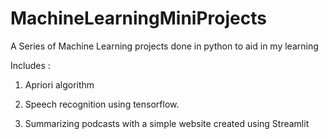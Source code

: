 # MachineLearningMiniProjects
 A Series of Machine Learning projects done in python to aid in my learning 
 
 Includes : 
 
 1) Apriori algorithm 
 
 2) Speech recognition using tensorflow. 
 
 3) Summarizing podcasts with a simple website created using Streamlit
